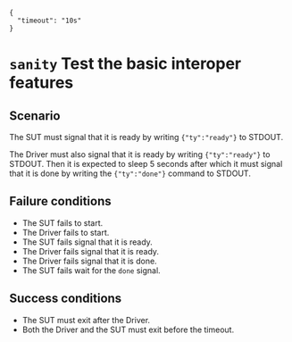     {
      "timeout": "10s"
    }

# `sanity` Test the basic interoper features

## Scenario

The SUT must signal that it is ready by writing `{"ty":"ready"}` to STDOUT.

The Driver must also signal that it is ready by writing `{"ty":"ready"}` to STDOUT. Then it is expected to sleep 5 seconds after which it must signal that it is done by writing the `{"ty":"done"}` command to STDOUT.

## Failure conditions

* The SUT fails to start.
* The Driver fails to start.
* The SUT fails signal that it is ready.
* The Driver fails signal that it is ready.
* The Driver fails signal that it is done.
* The SUT fails wait for the `done` signal.

## Success conditions

* The SUT must exit after the Driver.
* Both the Driver and the SUT must exit before the timeout.
